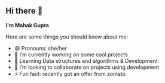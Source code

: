 ## Hi there 👋
**I'm Mahak Gupta**

Here are some things you should know about me:
- 😄 Pronouns: she/her
- 🔭 I’m currently working on some cool projects
- 🌱 Learning Data structures and algorithms & Development  
- 👯 I’m looking to collaborate on projects using development
- ⚡ Fun fact: recently got an offer from zomato



